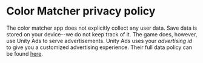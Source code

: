 
# Color Matcher privacy policy

The color matcher app does not explicitly collect any user data. Save data is stored on your device--we do not keep track of it. The game does, however, use Unity Ads to serve advertisements. Unity Ads uses your *advertising id* to give you a customized advertising experience. Their full data policy can be found [here](https://docs.unity.com/ads/GoogleDataSafety.html).






<!---
CoolHenGames/CoolHenGames is a ✨ special ✨ repository because its `README.md` (this file) appears on your GitHub profile.
You can click the Preview link to take a look at your changes.
--->
